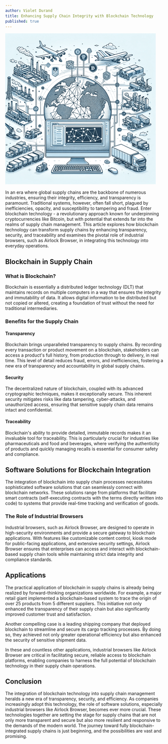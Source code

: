 ```yaml
---
author: Violet Durand
title: Enhancing Supply Chain Integrity with Blockchain Technology
published: true
---
```


<img src="/Blog/Images/PostImages/2024-02-01/BlockChainAndSupplyChain480.png" alt="Blockchain in Supply Chain Software" />

In an era where global supply chains are the backbone of numerous industries, ensuring their integrity, efficiency, and transparency is paramount. Traditional systems, however, often fall short, plagued by inefficiencies, opacity, and susceptibility to tampering and fraud. Enter blockchain technology - a revolutionary approach known for underpinning cryptocurrencies like Bitcoin, but with potential that extends far into the realms of supply chain management. This article explores how blockchain technology can transform supply chains by enhancing transparency, security, and traceability and examines the pivotal role of industrial browsers, such as Airlock Browser, in integrating this technology into everyday operations.

## Blockchain in Supply Chain

### What is Blockchain?

Blockchain is essentially a distributed ledger technology (DLT) that maintains records on multiple computers in a way that ensures the integrity and immutability of data. It allows digital information to be distributed but not copied or altered, creating a foundation of trust without the need for traditional intermediaries.

### Benefits for the Supply Chain

#### Transparency

Blockchain brings unparalleled transparency to supply chains. By recording every transaction or product movement on a blockchain, stakeholders can access a product's full history, from production through to delivery, in real time. This level of detail reduces fraud, errors, and inefficiencies, fostering a new era of transparency and accountability in global supply chains.

#### Security

The decentralized nature of blockchain, coupled with its advanced cryptographic techniques, makes it exceptionally secure. This inherent security mitigates risks like data tampering, cyber-attacks, and unauthorized access, ensuring that sensitive supply chain data remains intact and confidential.

#### Traceability

Blockchain's ability to provide detailed, immutable records makes it an invaluable tool for traceability. This is particularly crucial for industries like pharmaceuticals and food and beverages, where verifying the authenticity of products and quickly managing recalls is essential for consumer safety and compliance.

## Software Solutions for Blockchain Integration

The integration of blockchain into supply chain processes necessitates sophisticated software solutions that can seamlessly connect with blockchain networks. These solutions range from platforms that facilitate smart contracts (self-executing contracts with the terms directly written into code) to systems that provide real-time tracking and verification of goods.

### The Role of Industrial Browsers

Industrial browsers, such as Airlock Browser, are designed to operate in high-security environments and provide a secure gateway to blockchain applications. With features like customizable content control, kiosk mode for public-facing applications, and extensive security settings, Airlock Browser ensures that enterprises can access and interact with blockchain-based supply chain tools while maintaining strict data integrity and compliance standards.

## Applications

The practical application of blockchain in supply chains is already being realized by forward-thinking organizations worldwide. For example, a major retail giant implemented a blockchain-based system to trace the origin of over 25 products from 5 different suppliers. This initiative not only enhanced the transparency of their supply chain but also significantly improved customer trust and satisfaction.

Another compelling case is a leading shipping company that deployed blockchain to streamline and secure its cargo tracking processes. By doing so, they achieved not only greater operational efficiency but also enhanced the security of sensitive shipment data.

In these and countless other applications, industrial browsers like Airlock Browser are critical in facilitating secure, reliable access to blockchain platforms, enabling companies to harness the full potential of blockchain technology in their supply chain operations.

## Conclusion

The integration of blockchain technology into supply chain management heralds a new era of transparency, security, and efficiency. As companies increasingly adopt this technology, the role of software solutions, especially industrial browsers like Airlock Browser, becomes ever more crucial. These technologies together are setting the stage for supply chains that are not only more transparent and secure but also more resilient and responsive to the demands of the modern world. The journey toward fully blockchain-integrated supply chains is just beginning, and the possibilities are vast and promising.

